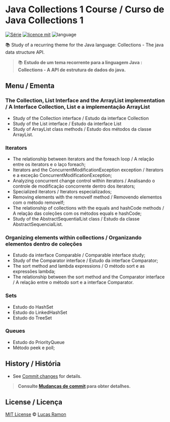 # Java Collections 1 Course / Curso de Java Collections 1
[![Série](https://img.shields.io/badge/lramon2001-Collections-orange)](https://github.com/lramon2001/)
[![licence mit](https://img.shields.io/badge/licence-MIT-blue.svg)](https://github.com/lramon2001/JavaCollectionsParte1/blob/main/LICENSE)
![language](https://img.shields.io/badge/java-only-yellow)

:books: Study of a recurring theme for the Java language: Collections - The java data structure API. 
> :books: **Estudo de um tema recorrente para a linguagem Java : Collections - A API de estrutura de dados do java.**

## Menu / Ementa

### The Collection, List Interface and the ArrayList implementation / A Interface Collection, List e a implementação ArrayList
- Study of the Collection interface /  Estudo da interface Collection
- Study of the List interface / Estudo da interface List
- Study of ArrayList class methods / Estudo dos métodos da classe ArrayList.

### Iterators

- The relationship between iterators and the foreach loop / A relação entre os iterators e o laço foreach;
- Iterators and the ConcurrentModificationException exception / Iterators e a exceção ConcurrentModificationException;
- Analyzing concurrent change control within iterators / Analisando o controle de modificação concorrente dentro dos iterators;
- Specialized iterators / Iterators especializados;
- Removing elements with the removeIf method / Removendo elementos com o método removeIf;
- The relationship of collections with the equals and hashCode methods / A relação das coleções com os métodos equals e hashCode;
- Study of the AbstractSequentialList class / Estudo da classe AbstractSequencialList.

### Organizing elements within collections / Organizando elementos dentro de coleções

- Estudo da interface Comparable / Comparable interface study;
- Study of the Comparator interface / Estudo da interface Comparator;
- The sort method and lambda expressions / O método sort e as expressões lambda;
- The relationship between the sort method and the Comparator interface / A relação entre o método sort e a interface Comparator.

### Sets
- Estudo do HashSet
- Estudo do LinkedHashSet
- Estudo do TreeSet

### Queues
- Estudo do PriorityQueue
- Método peek e poll;

## History / História
- See [Commit changes](https://github.com/lramon2001/JavaCollectionsParte1/commits/main) for details.

> **Consulte [Mudanças de commit](https://github.com/lramon2001/JavaCollectionsParte1/commits/main) para obter detalhes.**

## License / Licença

[MIT License](https://github.com/lramon2001/JavaCollectionsParte1/blob/main/LICENSE) © [Lucas Ramon](https://github.com/lramon2001)
